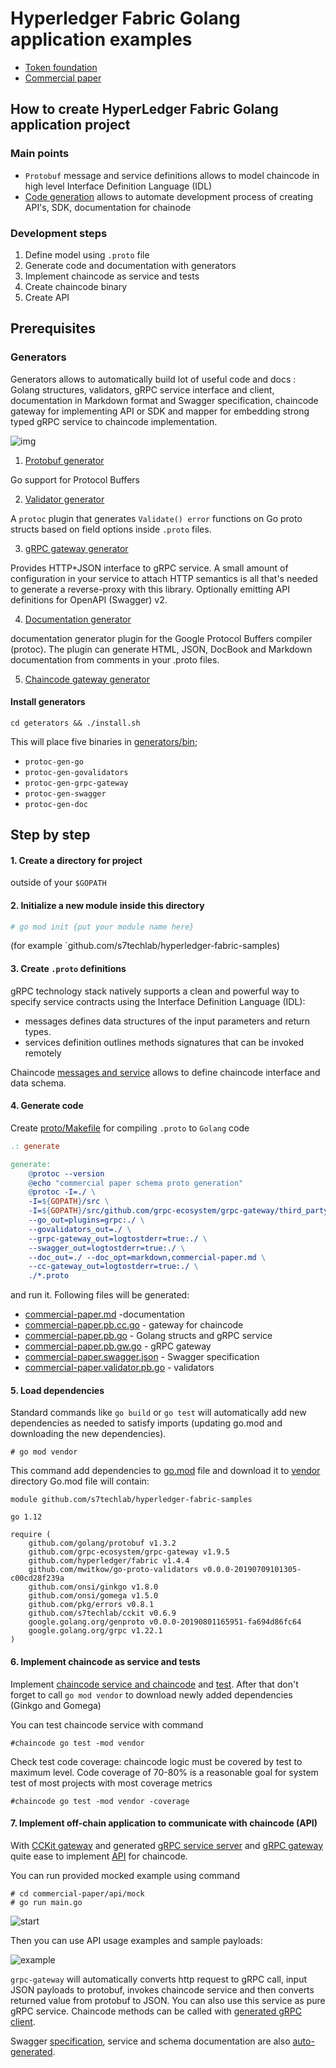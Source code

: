 # Hyperledger Fabric Golang application examples

* [Token foundation](samples/token)
* [Commercial paper](samples/cpaper)

## How to create HyperLedger Fabric Golang application project

### Main points

* `Protobuf` message and service definitions allows to model chaincode in high level Interface Definition Language (IDL)
* [Code generation](https://blog.golang.org/generate) allows to automate development process
  of creating API's, SDK, documentation for chainode

### Development steps

1. Define model using `.proto` file
2. Generate code and documentation with generators
3. Implement chaincode as service and tests
4. Create chaincode binary
5. Create API

## Prerequisites

### Generators

Generators allows to automatically build lot of useful code and docs : Golang structures,
validators, gRPC service interface and client, documentation in Markdown format and Swagger specification,
chaincode gateway for implementing API or SDK and mapper for embedding strong typed gRPC service
to chaincode implementation.

![img](samples/cpaper/docs/img/cc-code-gen.png)

1. [Protobuf generator](https://github.com/golang/protobuf)

Go support for Protocol Buffers

2. [Validator generator](https://github.com/mwitkow/go-proto-validators)

A `protoc` plugin that generates `Validate() error` functions on Go proto structs based on field options inside
`.proto` files.

3. [gRPC gateway generator](https://github.com/grpc-ecosystem/grpc-gateway)

Provides HTTP+JSON interface to gRPC service. A small amount of configuration in your service to attach HTTP semantics
is all that's needed to generate a reverse-proxy with this library. Optionally emitting API definitions for
OpenAPI (Swagger) v2.

4. [Documentation generator](https://github.com/pseudomuto/protoc-gen-doc)

documentation generator plugin for the Google Protocol Buffers compiler (protoc).
The plugin can generate HTML, JSON, DocBook and Markdown documentation from comments in your .proto files.

5. [Chaincode gateway generator](https://github.com/s7techlab/cckit/tree/master/gateway)

#### Install generators

`cd geterators && ./install.sh`

This will place five binaries in [generators/bin](generators/bin);

* `protoc-gen-go`
* `protoc-gen-govalidators`
* `protoc-gen-grpc-gateway`
* `protoc-gen-swagger`
* `protoc-gen-doc`

## Step by step

#### 1. Create a directory for project

outside of your `$GOPATH`

#### 2. Initialize a new module inside this directory

```bash
# go mod init {put your module name here}  
```

(for example `github.com/s7techlab/hyperledger-fabric-samples)

#### 3. Create `.proto` definitions

gRPC technology stack natively supports a clean and powerful way to specify service contracts using the Interface
Definition Language (IDL):

* messages defines data structures of the input parameters and return types.
* services definition outlines methods signatures that can be invoked remotely

Chaincode [messages and service](samples/cpaper/cpaper.proto) allows to define chaincode interface and
data schema.

#### 4. Generate code

Create [proto/Makefile](samples/cpaper/proto/Makefile) for compiling `.proto` to `Golang` code

```Makefile
.: generate

generate:
	@protoc --version
	@echo "commercial paper schema proto generation"
	@protoc -I=./ \
	-I=${GOPATH}/src \
	-I=${GOPATH}/src/github.com/grpc-ecosystem/grpc-gateway/third_party/googleapis \
	--go_out=plugins=grpc:./ \
	--govalidators_out=./ \
	--grpc-gateway_out=logtostderr=true:./ \
	--swagger_out=logtostderr=true:./ \
	--doc_out=./ --doc_opt=markdown,commercial-paper.md \
	--cc-gateway_out=logtostderr=true:./ \
	./*.proto
```

and run it. Following files will be generated:

* [commercial-paper.md](samples/cpaper/proto/commercial-paper.md) -documentation
* [commercial-paper.pb.cc.go](samples/cpaper/proto/commercial-paper.pb.cc.go) - gateway for chaincode
* [commercial-paper.pb.go](samples/cpaper/proto/commercial-paper.pb.go) - Golang structs and gRPC service
* [commercial-paper.pb.gw.go](samples/cpaper/proto/commercial-paper.pb.gw.go) - gRPC gateway
* [commercial-paper.swagger.json](samples/cpaper/proto/commercial-paper.swagger.json) - Swagger specification
* [commercial-paper.validator.pb.go](samples/cpaper/proto/commercial-paper.validator.pb.go) - validators

#### 5. Load dependencies

Standard commands like `go build` or `go test` will automatically add new dependencies as needed to
satisfy imports (updating go.mod and downloading the new dependencies).

`# go mod vendor`

This command add dependencies to [go.mod](go.mod) file and download it to [vendor](vendor) directory
Go.mod file will contain:

```
module github.com/s7techlab/hyperledger-fabric-samples

go 1.12

require (
	github.com/golang/protobuf v1.3.2
	github.com/grpc-ecosystem/grpc-gateway v1.9.5
	github.com/hyperledger/fabric v1.4.4
	github.com/mwitkow/go-proto-validators v0.0.0-20190709101305-c00cd28f239a
	github.com/onsi/ginkgo v1.8.0
	github.com/onsi/gomega v1.5.0
	github.com/pkg/errors v0.8.1
	github.com/s7techlab/cckit v0.6.9
	google.golang.org/genproto v0.0.0-20190801165951-fa694d86fc64
	google.golang.org/grpc v1.22.1
)

```

#### 6. Implement chaincode as service and tests

Implement [chaincode service and chaincode](samples/cpaper/chaincode/chaincode.go) and
[test](samples/cpaper/chaincode/chaincode_test.go). After that don't forget to call `go mod vendor`
to download newly added dependencies  (Ginkgo and Gomega)

You can test chaincode service with command

`#chaincode go test -mod vendor`

Check test code coverage: chaincode logic must be covered by test to maximum level. Code coverage of 70-80% is a
reasonable goal for system test of most projects with most coverage metrics

`#chaincode go test -mod vendor -coverage`

#### 7. Implement off-chain application to communicate with chaincode (API)

With [CCKit gateway](https://github.com/s7techlab/cckit/tree/master/gateway) and generated
[gRPC service server](samples/cpaper/proto/commercial-paper.pb.go)
and [gRPC gateway](samples/cpaper/proto/commercial-paper.pb.gw.go)
quite ease to implement [API](samples/cpaper/api) for chaincode.

You can run provided mocked example using command

```
# cd commercial-paper/api/mock
# go run main.go
```

![start](samples/cpaper/docs/img/gateway-mocked-start.png)

Then you can use API usage examples and sample payloads:

![example](samples/cpaper/docs/img/gateway-mocked-usage.png)

`grpc-gateway` will automatically converts http request to gRPC call, input JSON payloads to protobuf, invokes chaincode
service and then converts returned value from protobuf to JSON. You can also use this service as pure gRPC service.
Chaincode methods can be called with [generated gRPC client](samples/cpaper/proto/commercial-paper.pb.go).

Swagger [specification](samples/cpaper/proto/commercial-paper.swagger.json), service and schema documentation are also
[auto-generated](samples/cpaper/proto/commercial-paper.md).





